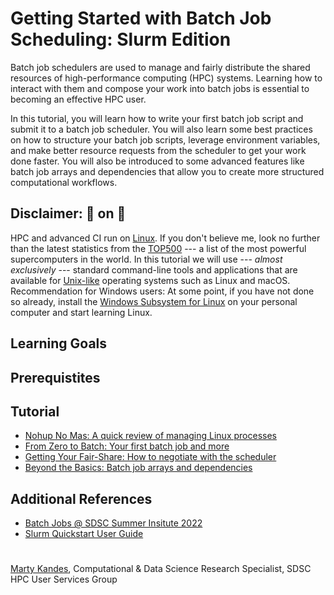 # Getting Started with Batch Job Scheduling: Slurm Edition

Batch job schedulers are used to manage and fairly distribute the shared resources of high-performance computing (HPC) systems. Learning how to interact with them and compose your work into batch jobs is essential to becoming an effective HPC user. 

In this tutorial, you will learn how to write your first batch job script and submit it to a batch job scheduler. You will also learn some best practices on how to structure your batch job scripts, leverage environment variables, and make better resource requests from the scheduler to get your work done faster. You will also be introduced to some advanced features like batch job arrays and dependencies that allow you to create more structured computational workflows.

## Disclaimer: :running: on :penguin:

HPC and advanced CI run on [Linux](https://en.wikipedia.org/wiki/Linux). If you don't believe me, look no further than the latest statistics from the [TOP500](https://www.top500.org/statistics/list) --- a list of the most powerful supercomputers in the world. In this tutorial we will use --- *almost exclusively* --- standard command-line tools and applications that are available for [Unix-like](https://en.wikipedia.org/wiki/Unix-like) operating systems such as Linux and macOS. Recommendation for Windows users: At some point, if you have not done so already, install the [Windows Subsystem for Linux](https://docs.microsoft.com/en-us/windows/wsl) on your personal computer and start learning Linux.

## Learning Goals

## Prerequistites

## Tutorial

- [Nohup No Mas: A quick review of managing Linux processes](NOHUP.md)
- [From Zero to Batch: Your first batch job and more](BATCH.md)
- [Getting Your Fair-Share: How to negotiate with the scheduler](FAIRSHARE.md)
- [Beyond the Basics: Batch job arrays and dependencies](BEYOND.md)

## Additional References

- [Batch Jobs @ SDSC Summer Insitute 2022](https://github.com/sdsc/sdsc-summer-institute-2022/blob/main/2.4_batch_computing/MThomas-SDSC-SI22-Batch-Jobs-July-27-Computing-Jul2022.pdf)
- [Slurm Quickstart User Guide](https://slurm.schedmd.com/quickstart.html)

#

[Marty Kandes](https://github.com/mkandes), Computational & Data Science Research Specialist, SDSC HPC User Services Group
